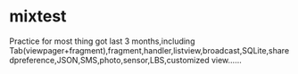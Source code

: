 # mixtest
Practice for most thing got last 3 months,including Tab(viewpager+fragment),fragment,handler,listview,broadcast,SQLite,sharedpreference,JSON,SMS,photo,sensor,LBS,customized  view……

